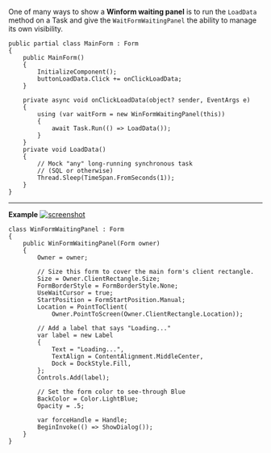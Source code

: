 One of many ways to show a **Winform waiting panel** is to run the `LoadData` method on a Task and give the `WaitFormWaitingPanel` the ability to manage its own visibility.

    public partial class MainForm : Form
    {
        public MainForm()
        {
            InitializeComponent();
            buttonLoadData.Click += onClickLoadData;
        }

        private async void onClickLoadData(object? sender, EventArgs e)
        {
            using (var waitForm = new WinFormWaitingPanel(this))
            {
                await Task.Run(() => LoadData());
            }
        }
        private void LoadData()
        {
            // Mock "any" long-running synchronous task
            // (SQL or otherwise)
            Thread.Sleep(TimeSpan.FromSeconds(1));
        }
    }

***
**Example**
[![screenshot][1]][1]

    class WinFormWaitingPanel : Form
    {
        public WinFormWaitingPanel(Form owner)
        {
            Owner = owner;

            // Size this form to cover the main form's client rectangle.
            Size = Owner.ClientRectangle.Size;
            FormBorderStyle = FormBorderStyle.None;
            UseWaitCursor = true;
            StartPosition = FormStartPosition.Manual;
            Location = PointToClient(
                Owner.PointToScreen(Owner.ClientRectangle.Location));

            // Add a label that says "Loading..."
            var label = new Label
            {
                Text = "Loading...",
                TextAlign = ContentAlignment.MiddleCenter,
                Dock = DockStyle.Fill,
            };
            Controls.Add(label);

            // Set the form color to see-through Blue
            BackColor = Color.LightBlue;
            Opacity = .5;

            var forceHandle = Handle;
            BeginInvoke(() => ShowDialog());
        }
    }

  [1]: https://i.stack.imgur.com/dbn0z.png